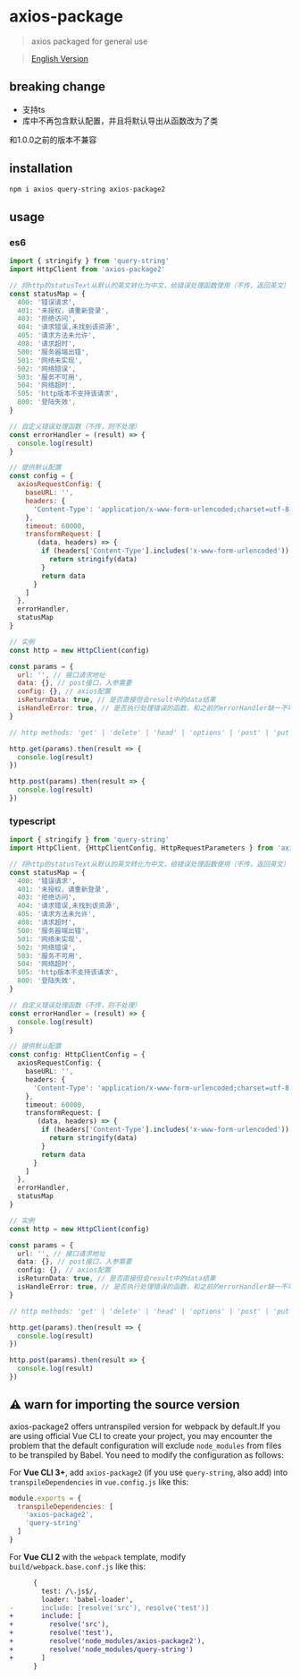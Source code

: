 # axios-package

> axios packaged for general use

> [English Version](./README.md)

## breaking change

- 支持ts
- 库中不再包含默认配置，并且将默认导出从函数改为了类

和1.0.0之前的版本不兼容

## installation

```bash
npm i axios query-string axios-package2
```

## usage

### es6

```js
import { stringify } from 'query-string'
import HttpClient from 'axios-package2'

// 将http的statusText从默认的英文转化为中文，给错误处理函数使用（不传，返回英文）
const statusMap = {
  400: '错误请求',
  401: '未授权，请重新登录',
  403: '拒绝访问',
  404: '请求错误,未找到该资源',
  405: '请求方法未允许',
  408: '请求超时',
  500: '服务器端出错',
  501: '网络未实现',
  502: '网络错误',
  503: '服务不可用',
  504: '网络超时',
  505: 'http版本不支持该请求',
  800: '登陆失效',
}

// 自定义错误处理函数（不传，则不处理）
const errorHandler = (result) => {
  console.log(result)
}

// 提供默认配置
const config = {
  axiosRequestConfig: {
    baseURL: '',
    headers: {
      'Content-Type': 'application/x-www-form-urlencoded;charset=utf-8',
    },
    timeout: 60000,
    transformRequest: [
       (data, headers) => {
        if (headers['Content-Type'].includes('x-www-form-urlencoded')) {
          return stringify(data)
        }
        return data
      }
    ]
  },
  errorHandler,
  statusMap
}

// 实例
const http = new HttpClient(config)

const params = {
  url: '', // 接口请求地址
  data: {}, // post接口，入参需要
  config: {}, // axios配置
  isReturnData: true, // 是否直接但会result中的data结果
  isHandleError: true, // 是否执行处理错误的函数，和之前的errorHandler缺一不可
}

// http methods: 'get' | 'delete' | 'head' | 'options' | 'post' | 'put' | 'patch'

http.get(params).then(result => {
  console.log(result)
})

http.post(params).then(result => {
  console.log(result)
})

```

### typescript

```ts
import { stringify } from 'query-string'
import HttpClient, {HttpClientConfig, HttpRequestParameters } from 'axios-package2'

// 将http的statusText从默认的英文转化为中文，给错误处理函数使用（不传，返回英文）
const statusMap = {
  400: '错误请求',
  401: '未授权，请重新登录',
  403: '拒绝访问',
  404: '请求错误,未找到该资源',
  405: '请求方法未允许',
  408: '请求超时',
  500: '服务器端出错',
  501: '网络未实现',
  502: '网络错误',
  503: '服务不可用',
  504: '网络超时',
  505: 'http版本不支持该请求',
  800: '登陆失效',
}

// 自定义错误处理函数（不传，则不处理）
const errorHandler = (result) => {
  console.log(result)
}

// 提供默认配置
const config: HttpClientConfig = {
  axiosRequestConfig: {
    baseURL: '',
    headers: {
      'Content-Type': 'application/x-www-form-urlencoded;charset=utf-8',
    },
    timeout: 60000,
    transformRequest: [
       (data, headers) => {
        if (headers['Content-Type'].includes('x-www-form-urlencoded')) {
          return stringify(data)
        }
        return data
      }
    ]
  },
  errorHandler,
  statusMap
}

// 实例
const http = new HttpClient(config)

const params = {
  url: '', // 接口请求地址
  data: {}, // post接口，入参需要
  config: {}, // axios配置
  isReturnData: true, // 是否直接但会result中的data结果
  isHandleError: true, // 是否执行处理错误的函数，和之前的errorHandler缺一不可
}

// http methods: 'get' | 'delete' | 'head' | 'options' | 'post' | 'put' | 'patch'

http.get(params).then(result => {
  console.log(result)
})

http.post(params).then(result => {
  console.log(result)
})

```

## ⚠ warn for importing the source version

axios-package2 offers untranspiled version for webpack by default.If you are using official Vue CLI to create your project, you may encounter the problem that the default configuration will exclude `node_modules` from files to be transpiled by Babel. You need to modify the configuration as follows:

For **Vue CLI 3+**, add `axios-package2` (if you use `query-string`, also add) into `transpileDependencies` in `vue.config.js` like this:

```js
module.exports = {
  transpileDependencies: [
    'axios-package2',
    'query-string'
  ]
}
```

For **Vue CLI 2** with the `webpack` template, modify `build/webpack.base.conf.js` like this:

```diff
      {
        test: /\.js$/,
        loader: 'babel-loader',
-       include: [resolve('src'), resolve('test')]
+       include: [
+         resolve('src'),
+         resolve('test'),
+         resolve('node_modules/axios-package2'),
+         resolve('node_modules/query-string')
+       ]
      }
```
